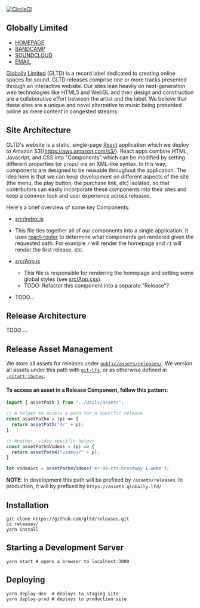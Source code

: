 [![CircleCI](https://circleci.com/gh/gltd/releases.svg?style=svg)](https://circleci.com/gh/gltd/releases)

## Globally Limited

- [HOMEPAGE](https://globally.ltd)
- [BANDCAMP](https://gltd.bandcamp.com)
- [SOUNDCLOUD](https://soundcloud.com)
- [EMAIL](mailto:dev[at]globally[dot]ltd)

[Globally Limited](https://globally.ltd) (GLTD) is a record label dedicated to creating online spaces for sound. GLTD releases comprise one or more tracks presented through an interactive website. Our sites lean heavily on next-generation web technologies like HTML5 and WebGL and their design and construction are a collaborative effort between the artist and the label. We believe that these sites are a unique and novel alternative to music being presented online as mere content in congested streams.

## Site Architecture

GLTD's website is a static, single-page [React](https://reactjs.org/) application which we deploy to Amazon S3](https://aws.amazon.com/s3/). React apps combine HTML, Javacript, and CSS into "Components" which can be modified by setting different properties (or `props`) via an XML-like syntax. In this way, components are designed to be reusable throughout the application. The idea here is that we can keep development on different aspects of the site (the menu, the play button, the purchase link, etc) isolated, so that contributors can easily incorporate these components into their sites and keep a common look and user experience across releases.

Here's a brief overview of some key Components:

-  [src/index.js](src/index.js)
  * This file ties together all of our components into a single application. It uses [react-router](https://github.com/ReactTraining/react-router) to determine what components get rendered given the requested path. For example `/` will render the homepage and `/1` will render the first release, etc.

- [src/App.js](src.App.js)
  * This file is responsible for rendering the homepage and setting some global styles (see [src/App.css](src/Main/App.css)).
  * TODO: Refactor this component into a separate "Release"?

- TODO...

## Release Architecture

TODO ...

## Release Asset Management

We store all assets for releases under [`public/assets/releases/`](public/assets/releases). We version all assets under this path with [`git-lfs`](https://git-lfs.github.com/), or as otherwise defined in [`.gitattributes`](.gitattributes).

#### To access an asset in a Release Component, follow this pattern:

```js
import { assetPath } from "../Utils/assets";

// A helper to access a path for a specific release
const assetPath4 = (p) => {
  return assetPath("4/" + p);
}

// Another, video-specific helper
const assetPath4Videos = (p) => {
  return assetPath4("videos/" + p);
}

let videoSrc = assetPath4Videos('er-99-cts-broadway-1.webm');
```
**NOTE**: In development this path will be prefixed by `/assets/releases`. In production, it will by prefixed by `https://assets.globally.ltd/`

## Installation

```
git clone https://github.com/gltd/releases.git
cd releases/
yarn install
```

## Starting a Development Server
```
yarn start # opens a browser to localhost:3000
```

## Deploying

```
yarn deploy-dev  # deploys to staging site
yarn deploy-prod # deploys to production site
```
